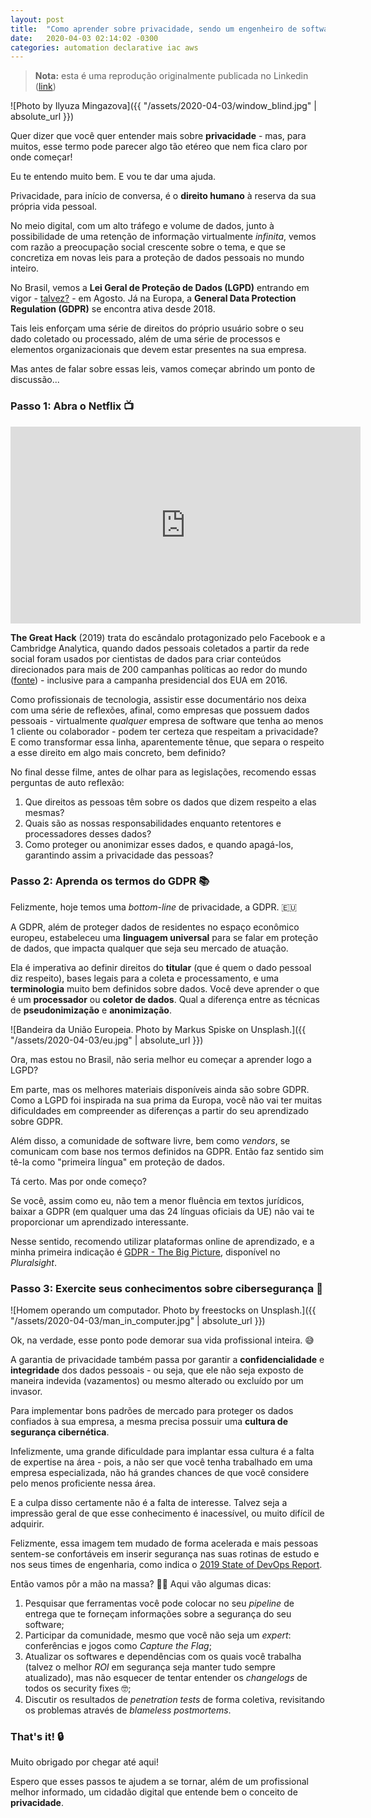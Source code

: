 ```yaml
---
layout: post
title:  "Como aprender sobre privacidade, sendo um engenheiro de software"
date:   2020-04-03 02:14:02 -0300
categories: automation declarative iac aws
---
```


> **Nota:** esta é uma reprodução originalmente publicada no Linkedin ([link](https://www.linkedin.com/pulse/como-aprender-sobre-privacidade-sendo-um-engenheiro-de-nascimento/))

![Photo by Ilyuza Mingazova]({{ "/assets/2020-04-03/window_blind.jpg" | absolute_url }})

Quer dizer que você quer entender mais sobre **privacidade** - mas, para muitos, esse termo pode parecer algo tão etéreo que nem fica claro por onde começar!

Eu te entendo muito bem. E vou te dar uma ajuda.

Privacidade, para início de conversa, é o **direito humano** à reserva da sua própria vida pessoal.

No meio digital, com um alto tráfego e volume de dados, junto à possibilidade de uma retenção de informação virtualmente *infinita*, vemos com razão a preocupação social crescente sobre o tema, e que se concretiza em novas leis para a proteção de dados pessoais no mundo inteiro.

No Brasil, vemos a **Lei Geral de Proteção de Dados (LGPD)** entrando em vigor - [talvez?](https://www.camara.leg.br/noticias/626827-proposta-adia-para-2022-a-vigencia-da-lei-geral-de-protecao-de-dados-pessoais/) - em Agosto. Já na Europa, a **General Data Protection Regulation (GDPR)** se encontra ativa desde 2018.

Tais leis enforçam uma série de direitos do próprio usuário sobre o seu dado coletado ou processado, além de uma série de processos e elementos organizacionais que devem estar presentes na sua empresa.

Mas antes de falar sobre essas leis, vamos começar abrindo um ponto de discussão...

### Passo 1: Abra o Netflix 📺

<iframe width="560" height="315" src="https://www.youtube.com/embed/iX8GxLP1FHo" frameborder="0" allow="autoplay; encrypted-media" allowfullscreen></iframe>

**The Great Hack** (2019) trata do escândalo protagonizado pelo Facebook e a Cambridge Analytica, quando dados pessoais coletados a partir da rede social foram usados por cientistas de dados para criar conteúdos direcionados para mais de 200 campanhas políticas ao redor do mundo ([fonte](https://www.nation.co.ke/news/politics/How-Cambridge-Analytica-influenced-Kenyan-poll/1064-4349034-le7xbuz/index.html)) - inclusive para a campanha presidencial dos EUA em 2016.

Como profissionais de tecnologia, assistir esse documentário nos deixa com uma série de reflexões, afinal, como empresas que possuem dados pessoais - virtualmente _qualquer_ empresa de software que tenha ao menos 1 cliente ou colaborador - podem ter certeza que respeitam a privacidade? E como transformar essa linha, aparentemente tênue, que separa o respeito a esse direito em algo mais concreto, bem definido?

No final desse filme, antes de olhar para as legislações, recomendo essas perguntas de auto reflexão:

1. Que direitos as pessoas têm sobre os dados que dizem respeito a elas mesmas?
2. Quais são as nossas responsabilidades enquanto retentores e processadores desses dados?
3. Como proteger ou anonimizar esses dados, e quando apagá-los, garantindo assim a privacidade das pessoas?

### Passo 2: Aprenda os termos do GDPR 📚

Felizmente, hoje temos uma *bottom-line* de privacidade, a GDPR. 🇪🇺

A GDPR, além de proteger dados de residentes no espaço econômico europeu, estabeleceu uma **linguagem universal** para se falar em proteção de dados, que impacta qualquer que seja seu mercado de atuação.

Ela é imperativa ao definir direitos do **titular** (que é quem o dado pessoal diz respeito), bases legais para a coleta e processamento, e uma **terminologia** muito bem definidos sobre dados. Você deve aprender o que é um **processador** ou **coletor de dados**. Qual a diferença entre as técnicas de **pseudonimização** e **anonimização**.

![Bandeira da União Europeia. Photo by Markus Spiske on Unsplash.]({{ "/assets/2020-04-03/eu.jpg" | absolute_url }})

Ora, mas estou no Brasil, não seria melhor eu começar a aprender logo a LGPD?

Em parte, mas os melhores materiais disponíveis ainda são sobre GDPR. Como a LGPD foi inspirada na sua prima da Europa, você não vai ter muitas dificuldades em compreender as diferenças a partir do seu aprendizado sobre GDPR.

Além disso, a comunidade de software livre, bem como *vendors*, se comunicam com base nos termos definidos na GDPR. Então faz sentido sim tê-la como "primeira língua" em proteção de dados.

Tá certo. Mas por onde começo?

Se você, assim como eu, não tem a menor fluência em textos jurídicos, baixar a GDPR (em qualquer uma das 24 línguas oficiais da UE) não vai te proporcionar um aprendizado interessante.

Nesse sentido, recomendo utilizar plataformas online de aprendizado, e a minha primeira indicação é [GDPR - The Big Picture](https://app.pluralsight.com/courses/gdpr-big-picture), disponível no *Pluralsight*.

### Passo 3: Exercite seus conhecimentos sobre cibersegurança 🎩

![Homem operando um computador. Photo by freestocks on Unsplash.]({{ "/assets/2020-04-03/man_in_computer.jpg" | absolute_url }})

Ok, na verdade, esse ponto pode demorar sua vida profissional inteira. 😅

A garantia de privacidade também passa por garantir a **confidencialidade** e **integridade** dos dados pessoais - ou seja, que ele não seja exposto de maneira indevida (vazamentos) ou mesmo alterado ou excluído por um invasor.

Para implementar bons padrões de mercado para proteger os dados confiados à sua empresa, a mesma precisa possuir uma **cultura de segurança cibernética**.

Infelizmente, uma grande dificuldade para implantar essa cultura é a falta de expertise na área - pois, a não ser que você tenha trabalhado em uma empresa especializada, não há grandes chances de que você considere pelo menos proficiente nessa área.

E a culpa disso certamente não é a falta de interesse. Talvez seja a impressão geral de que esse conhecimento é inacessível, ou muito difícil de adquirir.

Felizmente, essa imagem tem mudado de forma acelerada e mais pessoas sentem-se confortáveis em inserir segurança nas suas rotinas de estudo e nos seus times de engenharia, como indica o [2019 State of DevOps Report](https://puppet.com/resources/report/state-of-devops-report/).

Então vamos pôr a mão na massa? 👩‍💻 Aqui vão algumas dicas:

1. Pesquisar que ferramentas você pode colocar no seu *pipeline* de entrega que te forneçam informações sobre a segurança do seu software;
2. Participar da comunidade, mesmo que você não seja um *expert*: conferências e jogos como *Capture the Flag*;
3. Atualizar os softwares e dependências com os quais você trabalha (talvez o melhor *ROI* em segurança seja manter tudo sempre atualizado), mas não esquecer de tentar entender os *changelogs* de todos os security fixes 🤓;
4. Discutir os resultados de *penetration tests* de forma coletiva, revisitando os problemas através de *blameless postmortems*.

### That's it! 🔒

Muito obrigado por chegar até aqui!

Espero que esses passos te ajudem a se tornar, além de um profissional melhor informado, um cidadão digital que entende bem o conceito de **privacidade**.
